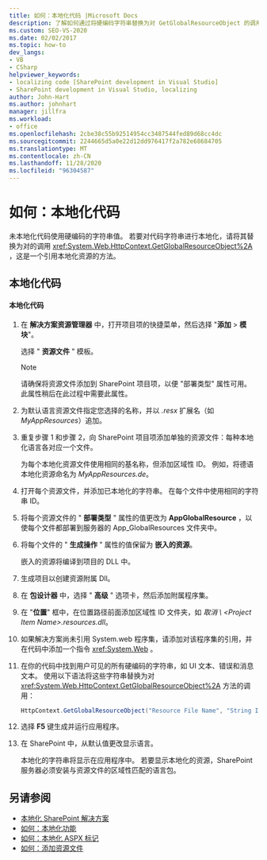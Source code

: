 ```yaml
---
title: 如何：本地化代码 |Microsoft Docs
description: 了解如何通过将硬编码字符串替换为对 GetGlobalResourceObject 的调用（一个引用本地化资源的方法），来本地化 SharePoint 中的代码。
ms.custom: SEO-VS-2020
ms.date: 02/02/2017
ms.topic: how-to
dev_langs:
- VB
- CSharp
helpviewer_keywords:
- localizing code [SharePoint development in Visual Studio]
- SharePoint development in Visual Studio, localizing
author: John-Hart
ms.author: johnhart
manager: jillfra
ms.workload:
- office
ms.openlocfilehash: 2cbe38c55b92514954cc3487544fed89d68cc4dc
ms.sourcegitcommit: 2244665d5a0e22d12dd976417f2a782e68684705
ms.translationtype: MT
ms.contentlocale: zh-CN
ms.lasthandoff: 11/28/2020
ms.locfileid: "96304587"
---
```

# <a name="how-to-localize-code"></a>如何：本地化代码
  未本地化代码使用硬编码的字符串值。 若要对代码字符串进行本地化，请将其替换为对的调用 <xref:System.Web.HttpContext.GetGlobalResourceObject%2A> ，这是一个引用本地化资源的方法。

## <a name="localize-code"></a>本地化代码

#### <a name="to-localize-code"></a>本地化代码

1. 在 **解决方案资源管理器** 中，打开项目项的快捷菜单，然后选择 "**添加**  >  **模块**"。

     选择 " **资源文件** " 模板。

    > [!NOTE]
    > 请确保将资源文件添加到 SharePoint 项目项，以便 "部署类型" 属性可用。 此属性稍后在此过程中需要此属性。

2. 为默认语言资源文件指定您选择的名称，并以 *.resx* 扩展名（如 *MyAppResources*）追加。

3. 重复步骤 1 和步骤 2，向 SharePoint 项目项添加单独的资源文件：每种本地化语言各对应一个文件。

     为每个本地化资源文件使用相同的基名称，但添加区域性 ID。 例如，将德语本地化资源命名为 *MyAppResources.de*。

4. 打开每个资源文件，并添加已本地化的字符串。 在每个文件中使用相同的字符串 ID。

5. 将每个资源文件的 " **部署类型** " 属性的值更改为 **AppGlobalResource** ，以使每个文件都部署到服务器的 App_GlobalResources 文件夹中。

6. 将每个文件的 " **生成操作** " 属性的值保留为 **嵌入的资源**。

     嵌入的资源将编译到项目的 DLL 中。

7. 生成项目以创建资源附属 Dll。

8. 在 **包设计器** 中，选择 " **高级** " 选项卡，然后添加附属程序集。

9. 在 "**位置**" 框中，在位置路径前面添加区域性 ID 文件夹，如 *取消 \\ \<Project Item Name>.resources.dll*。

10. 如果解决方案尚未引用 System.web 程序集，请添加对该程序集的引用，并在代码中添加一个指令 <xref:System.Web> 。

11. 在你的代码中找到用户可见的所有硬编码的字符串，如 UI 文本、错误和消息文本。 使用以下语法将这些字符串替换为对 <xref:System.Web.HttpContext.GetGlobalResourceObject%2A> 方法的调用：

    ```csharp
    HttpContext.GetGlobalResourceObject("Resource File Name", "String ID")
    ```

12. 选择 **F5** 键生成并运行应用程序。

13. 在 SharePoint 中，从默认值更改显示语言。

     本地化的字符串将显示在应用程序中。 若要显示本地化的资源，SharePoint 服务器必须安装与资源文件的区域性匹配的语言包。

## <a name="see-also"></a>另请参阅
- [本地化 SharePoint 解决方案](../sharepoint/localizing-sharepoint-solutions.md)
- [如何：本地化功能](../sharepoint/how-to-localize-a-feature.md)
- [如何：本地化 ASPX 标记](../sharepoint/how-to-localize-aspx-markup.md)
- [如何：添加资源文件](../sharepoint/how-to-add-a-resource-file.md)
